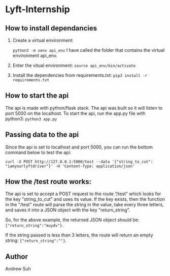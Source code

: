 # Lyft-Internship

## How to install dependancies

1. Create a virtual environment:

   `python3 -m venv api_env`
   I have called the folder that contains the virtual environment api_env.

2. Enter the vitual environment:
   `source api_env/bin/activate`

3. Install the dependencies from requirements.txt:
   `pip3 install -r requirements.txt`

## How to start the api

The api is made with python/flask stack. The api was built so it will listen to port 5000 on the localhost. To start the api, run the app.py file with python3:
`python3 app.py`

## Passing data to the api

Since the api is set to localhost and port 5000, you can run the bottom command below to test the api:

`curl -X POST http://127.0.0.1:5000/test --data '{"string_to_cut": "iamyourlyftdriver"}' -H 'Content-Type: application/json'`

## How the /test route works:

The api is set to accept a POST request to the route “/test” which looks for the key "string_to_cut" and uses its value. If the key exists, then the function in the "/test" route will parse the string in the value, take every three letters, and saves it into a JSON object with the key "return_string".

So, for the above example, the returned JSON object should be:
`{"return_string":"muydv"}`.

If the string passed is less than 3 letters, the route will return an empty string:
`{"return_string":""}`.

## Author

Andrew Suh
